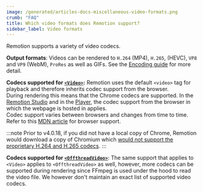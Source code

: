 ```yaml
---
image: /generated/articles-docs-miscellaneous-video-formats.png
crumb: "FAQ"
title: Which video formats does Remotion support?
sidebar_label: Video formats
---
```


Remotion supports a variety of video codecs.

**Output formats**: Videos can be rendered to `H.264` (MP4), `H.265`, (HEVC), `VP8` and `VP9` (WebM), `ProRes` as well as GIFs. See the [Encoding guide](/docs/encoding) for more detail.

**Codecs supported for [`<Video>`](/docs/video):** Remotion uses the default `<video>` tag for playback and therefore inherits codec support from the browser.  
During rendering this means that the Chrome codecs are supported. In the [Remotion Studio](/docs/terminology#remotion-studio) and in the [Player](/docs/terminology#remotion-player), the codec support from the browser in which the webpage is hosted in applies.  
Codec support varies between browsers and changes from time to time. Refer to this [MDN article](https://developer.mozilla.org/en-US/docs/Web/Media/Formats/Video_codecs) for browser support.

:::note
Prior to v4.0.18, if you did not have a local copy of Chrome, Remotion would download a copy of Chromium which [would not support the proprietary H.264 and H.265 codecs](/docs/miscellaneous/thorium-browser).
:::

**Codecs supported for [`<OffthreadVideo>`](/docs/offthreadvideo)**: The same support that applies to `<Video>` applies to `<OffthreadVideo>` as well, however, more codecs can be supported during rendering since FFmpeg is used under the hood to read the video file. We however don't maintain an exact list of supported video codecs.
